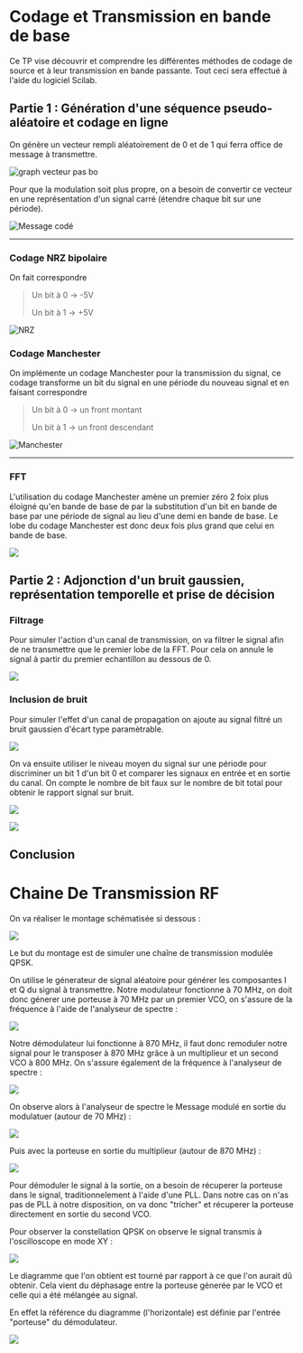 # Codage et Transmission en bande de base

Ce TP vise découvrir et comprendre les différentes méthodes de codage de source et à leur transmission en bande passante. Tout ceci sera effectué à l'aide du logiciel Scilab.

## Partie 1 : Génération d'une séquence pseudo-aléatoire et codage en ligne

On génère un vecteur rempli aléatoirement de 0 et de 1 qui ferra office de message à transmettre. 

![graph vecteur pas bo](https://github.com/melurne/TP_TIM/blob/master/images/Scilab/Message%20binaire.PNG)

Pour que la modulation soit plus propre, on a besoin de convertir ce vecteur en une représentation d'un signal carré (étendre chaque bit sur une période).

![Message codé](https://github.com/melurne/TP_TIM/blob/master/images/Scilab/info%20cod%C2%82e.PNG)

---

### Codage NRZ bipolaire

On fait correspondre 

> Un bit à 0 -> -5V
> 
> Un bit à 1 -> +5V

![NRZ](https://github.com/melurne/TP_TIM/blob/master/images/Scilab/info%20cod%C2%82e%20bip.PNG)

### Codage Manchester

On implémente un codage Manchester pour la transmission du signal, ce codage transforme un bit du signal en une période du nouveau signal et en faisant correspondre

> Un bit à 0 -> un front montant
> 
> Un bit à 1 -> un front descendant

![Manchester](https://github.com/melurne/TP_TIM/blob/master/images/Scilab/mach%20%2B%20bip.PNG)

---

### FFT

L'utilisation du codage Manchester amène un premier zéro 2 foix plus éloigné qu'en bande de base de par la substitution d'un bit en bande de base par une période de signal au lieu d'une demi en bande de base. Le lobe du codage Manchester est donc deux fois plus grand que celui en bande de base.

 ![](https://github.com/melurne/TP_TIM/blob/master/images/Scilab/dsp%20100.PNG)

## Partie 2 : Adjonction d'un bruit gaussien, représentation temporelle et prise de décision

### Filtrage

Pour simuler l'action d'un canal de transmission, on va filtrer le signal afin de ne transmettre que le premier lobe de la FFT. Pour cela on annule le signal à partir du premier echantillon au dessous de 0.

![](https://github.com/melurne/TP_TIM/blob/master/images/Scilab/filtrage%20nrz.PNG)

### Inclusion de bruit

Pour simuler l'effet d'un canal de propagation on ajoute au signal filtré un bruit gaussien d'écart type paramètrable.

![](https://github.com/melurne/TP_TIM/blob/master/images/Scilab/Signal%20%2B%20bruit.PNG)

On va ensuite utiliser le niveau moyen du signal sur une période pour discriminer un bit 1 d'un bit 0 et comparer les signaux en entrée et en sortie du canal. On compte le nombre de bit faux sur le nombre de bit total pour obtenir le rapport signal sur bruit.

![](https://github.com/melurne/TP_TIM/blob/master/images/Scilab/signal%20filtr%C2%82.PNG)

![](https://github.com/melurne/TP_TIM/blob/master/images/Scilab/Signal_recompose.PNG)

## Conclusion


# Chaine De Transmission RF

On va réaliser le montage schématisée si dessous :

![](/home/maxence/TP_TIM/images/ChaineDeTransmission/SchemaChaineDeTranmission.png)

Le but du montage est de simuler une chaîne de transmission modulée QPSK.

On utilise le génerateur de signal aléatoire pour générer les composantes I et Q du signal à transmettre. Notre modulateur fonctionne à 70 MHz, on doit donc génerer une porteuse à 70 MHz par un premier VCO, on s'assure de la fréquence à l'aide de l'analyseur de spectre :

![](/home/maxence/TP_TIM/images/ChaineDeTransmission/VCO1.jpg)

Notre démodulateur lui fonctionne à 870 MHz, il faut donc remoduler notre signal pour le transposer à 870 MHz grâce à un multiplieur et un second VCO à 800 MHz. On s'assure également de la fréquence à l'analyseur de spectre :

![](/home/maxence/TP_TIM/images/ChaineDeTransmission/VCO2.jpg)

On observe alors à l'analyseur de spectre le Message modulé en sortie du modulatuer (autour de 70 MHz) :

![](/home/maxence/TP_TIM/images/ChaineDeTransmission/MessageModulé.jpg)

Puis avec la porteuse en sortie du multiplieur (autour de 870 MHz) :

![](/home/maxence/TP_TIM/images/ChaineDeTransmission/Message+Porteuse.jpg)



Pour démoduler le signal à la sortie, on a besoin de récuperer la porteuse dans le signal, traditionnelement à l'aide d'une PLL. Dans notre cas on n'as pas de PLL à notre disposition, on va donc "tricher" et récuperer la porteuse directement en sortie du second VCO.



Pour observer la constellation QPSK on observe le signal transmis à l'oscilloscope en mode XY :

![](/home/maxence/TP_TIM/images/ChaineDeTransmission/Constellation.jpg)



Le diagramme que l'on obtient est tourné par rapport à ce que l'on aurait dû obtenir. Cela vient du déphasage entre la porteuse génerée par le VCO et celle qui a été mélangée au signal.

En effet la référence du diagramme (l'horizontale) est définie par l'entrée "porteuse" du démodulateur.

![](/home/maxence/TP_TIM/images/ChaineDeTransmission/schema_constellation.png)
